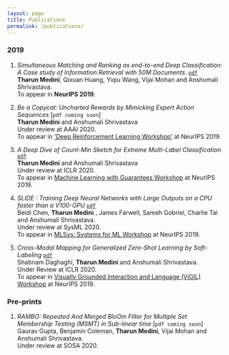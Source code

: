 ```yaml
---
layout: page
title: Publications
permalink: /publications/
---
```


### 2019

1. _Simultaneous Matching and Ranking as end-to-end Deep Classification: A Case study of Information Retrieval with 50M Documents_. [`pdf`](https://arxiv.org/pdf/1810.04254.pdf) <br/>
__Tharun Medini__, Qixuan Huang, Yiqiu Wang, Vijai Mohan and Anshumali Shrivastava. <br/>
To appear in __NeurIPS 2019__.

2. _Be a Copycat: Uncharted Rewards by Mimicking Expert Action Sequences_ [`pdf coming soon`]<br/>
__Tharun Medini__ and Anshumali Shrivastava <br/>
Under review at AAAI 2020. <br/>
To appear in ['Deep Reinforcement Learning Workshop'](https://sites.google.com/view/deep-rl-workshop-neurips-2019/home) at NeurIPS 2019. 

3. _A Deep Dive of Count-Min Sketch for Extreme Multi-Label Classification_ [`pdf`](https://openreview.net/pdf?id=S1evKR4KvB) <br/>
__Tharun Medini__ and Anshumali Shrivastava <br/>
Under review at ICLR 2020. <br/>
To appear in [Machine Learning with Guarantees Workshop](https://sites.google.com/view/mlwithguarantees) at NeurIPS 2019.

4. _SLIDE : Training Deep Neural Networks with Large Outputs on a CPU faster than a V100-GPU_ [`pdf`](https://arxiv.org/pdf/1903.03129.pdf) <br/>
Beidi Chen, __Tharun Medini__ , James Farwell, Sameh Gobriel, Charlie Tai and Anshumali Shrivastava. <br/>
Under review at SysML 2020. <br/>
To appear in [MLSys: Systems for ML Workshop](http://learningsys.org/neurips19/) at NeurIPS 2019.

5. _Cross-Modal Mapping for Generalized Zero-Shot Learning by Soft-Labeling_ [`pdf`](https://openreview.net/pdf?id=B1lmSeHKwB)<br/>
Shabnam Daghaghi, __Tharun Medini__ and Anshumali Shrivastava. <br/>
Under Review at ICLR 2020. <br/>
To appear in [Visually Grounded Interaction and Language (ViGIL) Workshop](https://vigilworkshop.github.io/) at NeurIPS 2019.

### Pre-prints

1. _RAMBO: Repeated And Merged BloOm Filter for Multiple Set Membership Testing (MSMT) in Sub-linear time_ [`pdf coming soon`] <br/>
Gaurav Gupta, Benjamin Coleman, __Tharun Medini__, Vijai Mohan and Anshumali Shrivastava. <br/>
Under review at SOSA 2020.
